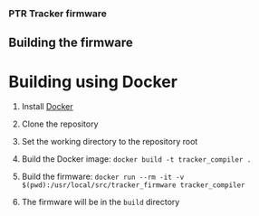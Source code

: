 ### PTR Tracker firmware

## Building the firmware
# Building using Docker
1. Install [Docker](https://www.docker.com)
2. Clone the repository
3. Set the working directory to the repository root
4. Build the Docker image:
```docker build -t tracker_compiler .```

5. Build the firmware:
```docker run --rm -it -v $(pwd):/usr/local/src/tracker_firmware tracker_compiler```

6. The firmware will be in the `build` directory